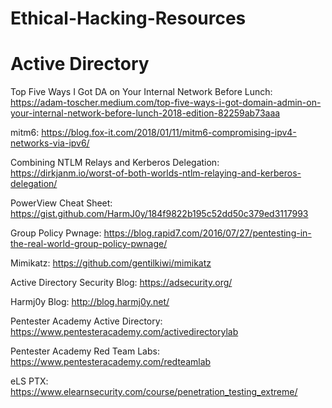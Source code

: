 # Ethical-Hacking-Resources


   # Active Directory

Top Five Ways I Got DA on Your Internal Network Before Lunch: https://adam-toscher.medium.com/top-five-ways-i-got-domain-admin-on-your-internal-network-before-lunch-2018-edition-82259ab73aaa

mitm6: https://blog.fox-it.com/2018/01/11/mitm6-compromising-ipv4-networks-via-ipv6/

Combining NTLM Relays and Kerberos Delegation: https://dirkjanm.io/worst-of-both-worlds-ntlm-relaying-and-kerberos-delegation/

PowerView Cheat Sheet: https://gist.github.com/HarmJ0y/184f9822b195c52dd50c379ed3117993

Group Policy Pwnage: https://blog.rapid7.com/2016/07/27/pentesting-in-the-real-world-group-policy-pwnage/

Mimikatz: https://github.com/gentilkiwi/mimikatz

Active Directory Security Blog: https://adsecurity.org/

Harmj0y Blog: http://blog.harmj0y.net/

Pentester Academy Active Directory: https://www.pentesteracademy.com/activedirectorylab

Pentester Academy Red Team Labs: https://www.pentesteracademy.com/redteamlab

eLS PTX: https://www.elearnsecurity.com/course/penetration_testing_extreme/


